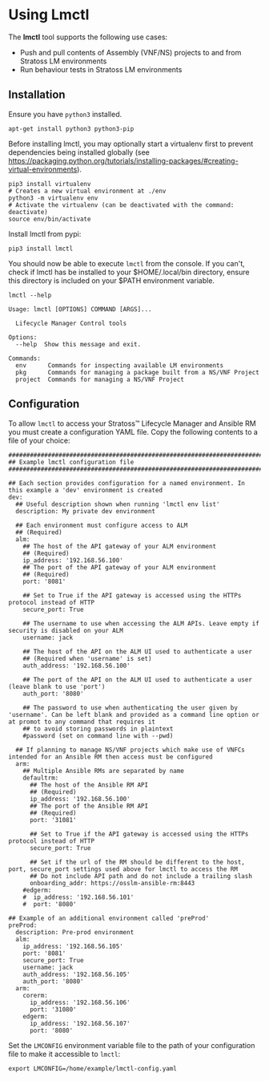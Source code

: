 # Using Lmctl

The **lmctl** tool supports the following use cases:

- Push and pull contents of Assembly (VNF/NS) projects to and from Stratoss LM environments
- Run behaviour tests in Stratoss LM environments

## Installation

Ensure you have `python3` installed.

```
apt-get install python3 python3-pip
```

Before installing lmctl, you may optionally start a virtualenv first to prevent dependencies being installed globally (see https://packaging.python.org/tutorials/installing-packages/#creating-virtual-environments).

```
pip3 install virtualenv
# Creates a new virtual environment at ./env
python3 -m virtualenv env
# Activate the virtualenv (can be deactivated with the command: deactivate)
source env/bin/activate
```

Install lmctl from pypi:

```
pip3 install lmctl
```

You should now be able to execute `lmctl` from the console. If you can't, check if lmctl has be installed to your $HOME/.local/bin directory, ensure this directory is included on your $PATH environment variable.

```
lmctl --help

Usage: lmctl [OPTIONS] COMMAND [ARGS]...

  Lifecycle Manager Control tools

Options:
  --help  Show this message and exit.

Commands:
  env      Commands for inspecting available LM environments
  pkg      Commands for managing a package built from a NS/VNF Project
  project  Commands for managing a NS/VNF Project
```

## Configuration

To allow `lmctl` to access your Stratoss&trade; Lifecycle Manager and Ansible RM you must create a configuration YAML file. Copy the following contents to a file of your choice:

```
###################################################################################################
## Example lmctl configuration file
###################################################################################################

## Each section provides configuration for a named environment. In this example a 'dev' environment is created
dev:
  ## Useful description shown when running 'lmctl env list'
  description: My private dev environment

  ## Each environment must configure access to ALM
  ## (Required)
  alm:
    ## The host of the API gateway of your ALM environment
    ## (Required)
    ip_address: '192.168.56.100'
    ## The port of the API gateway of your ALM environment
    ## (Required)
    port: '8081'

    ## Set to True if the API gateway is accessed using the HTTPs protocol instead of HTTP
    secure_port: True

    ## The username to use when accessing the ALM APIs. Leave empty if security is disabled on your ALM
    username: jack

    ## The host of the API on the ALM UI used to authenticate a user
    ## (Required when 'username' is set)
    auth_address: '192.168.56.100'

    ## The port of the API on the ALM UI used to authenticate a user (leave blank to use 'port')
    auth_port: '8080'

    ## The password to use when authenticating the user given by 'username'. Can be left blank and provided as a command line option or at promot to any command that requires it
    ## to avoid storing passwords in plaintext
    #password (set on command line with --pwd)

  ## If planning to manage NS/VNF projects which make use of VNFCs intended for an Ansible RM then access must be configured
  arm:
    ## Multiple Ansible RMs are separated by name
    defaultrm:
      ## The host of the Ansible RM API
      ## (Required)
      ip_address: '192.168.56.100'
      ## The port of the Ansible RM API
      ## (Required)
      port: '31081'

      ## Set to True if the API gateway is accessed using the HTTPs protocol instead of HTTP
      secure_port: True

      ## Set if the url of the RM should be different to the host, port, secure_port settings used above for lmctl to access the RM
      ## Do not include API path and do not include a trailing slash
      onboarding_addr: https://osslm-ansible-rm:8443
    #edgerm:
    #  ip_address: '192.168.56.101'
    #  port: '8080'

## Example of an additional environment called 'preProd'
preProd:
  description: Pre-prod environment
  alm:
    ip_address: '192.168.56.105'
    port: '8081'
    secure_port: True
    username: jack
    auth_address: '192.168.56.105'
    auth_port: '8080'
  arm:
    corerm:
      ip_address: '192.168.56.106'
      port: '31080'
    edgerm:
      ip_address: '192.168.56.107'
      port: '8080'
```

Set the `LMCONFIG` environment variable file to the path of your configuration file to make it accessible to `lmctl`:

```
export LMCONFIG=/home/example/lmctl-config.yaml
```
